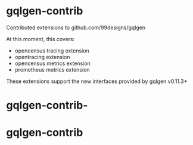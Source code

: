 # gqlgen-contrib

Contributed extensions to github.com/99designs/gqlgen

At this moment, this covers:

* opencensus tracing extension
* opentracing extension
* opencensus metrics extension
* prometheus metrics extension

These extensions support the new interfaces provided by gqlgen v0.11.3+
# gqlgen-contrib-
# gqlgen-contrib
